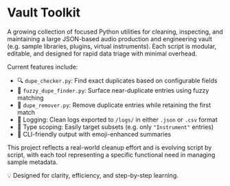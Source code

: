 # Vault Toolkit

A growing collection of focused Python utilities for cleaning, inspecting, and maintaining a large JSON-based audio production and engineering vault (e.g. sample libraries, plugins, virtual instruments). Each script is modular, editable, and designed for rapid data triage with minimal overhead.

Current features include:

- 🔍 `dupe_checker.py`: Find exact duplicates based on configurable fields
- 🧠 `fuzzy_dupe_finder.py`: Surface near-duplicate entries using fuzzy matching
- 🧹 `dupe_remover.py`: Remove duplicate entries while retaining the first match
- 📝 Logging: Clean logs exported to `/logs/` in either `.json` or `.csv` format
- 🎯 Type scoping: Easily target subsets (e.g. only `"Instrument"` entries)
- 🎨 CLI-friendly output with emoji-enhanced summaries

This project reflects a real-world cleanup effort and is evolving script by script, with each tool representing a specific functional need in managing sample metadata.

💡 Designed for clarity, efficiency, and step-by-step learning.
